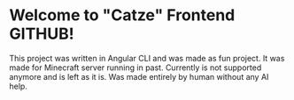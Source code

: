 # Welcome to "Catze" Frontend GITHUB!

This project was written in Angular CLI and was made as fun project. It was made for Minecraft server running in past.
Currently is not supported anymore and is left as it is. Was made entirely by human without any AI help.
